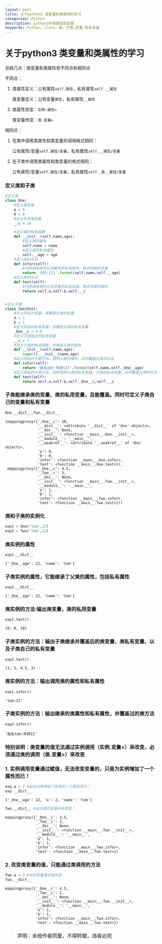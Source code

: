 ```yaml
---
layout: post
title: 关于python3 类变量和类属性的学习
categories: Python
description: python3中类属性和变量
keywords: Python, class，类，子类,变量,私有变量
---
```


# 关于python3 类变量和类属性的学习 #

总结几点：类变量和类属性有不同点和相同点

不同点：
1. 类属性定义：公有属性`self.属性`，私有属性`self.__属性`

   类变量定义：公有变量`属性`，私有属性`__属性`

2. 类属性改变：`实例.属性=`

   类变量改变：`类.变量=`

相同点：
1. 在类中调用类属性和类变量的调用格式相同：

   公有属性/变量`self.属性/变量`，私有属性`self.__属性/变量`

2. 在子类中调用类属性和类变量的格式相同：

   公有属性/变量`self.属性/变量`，私有属性`self._类__属性/变量`

### 定义类和子类


```python
#定义类
class One:
    #定义类变量
    a = 0
    b = 0
    #定义私有类变量
    __c = 10

    #定义类的构造函数
    def __init__(self,name,age):
        #定义类的属性
        self.name = name
        #定义类的私有属性
        self.__age = age
    #定义类的方法
    def infor(self):
        #内部调用类的公共属性和私有属性，格式同类的变量
        return '{0}:{1}'.format(self.name,self.__age)
    #定义类的方法
    def text(self):
        #内部调用类的公共变量和私有变量，格式同类的属性
        return self.a,self.b,self.__c


#定义子类    
class Two(One):
    #定义同名的变量，来覆盖父类的变量
    a = 1
    b = 1
    #定义同名的私有变量，来覆盖父类的私有变量
    _One__c = 4.5
    #定义子类独立的私有变量
    __c = 2
    #定义子类的构造函数，并继承父类的属性
    def __init__(self,name,age):
        super().__init__(name,age)
    #定义同名的子类方法，调用父类的属性。此时覆盖父类的方法
    def infor(self):
        return '姓名{0}:年龄{1}'.format(self.name,self._One__age)
    #定义同名的子类方法，同时调用父类的私有变量、子类的私有变量。此时覆盖父类的方法
    def text(self):
        return self.a,self.b,self._One__c,self.__c
```

### 子类能继承类的变量、类的私用变量，且能覆盖。同时可定义子类自己的变量和私有变量


```python
One.__dict__,Two.__dict__
```




    (mappingproxy({'_One__c': 10,
                   '__dict__': <attribute '__dict__' of 'One' objects>,
                   '__doc__': None,
                   '__init__': <function __main__.One.__init__>,
                   '__module__': '__main__',
                   '__weakref__': <attribute '__weakref__' of 'One' objects>,
                   'a': 0,
                   'b': 0,
                   'infor': <function __main__.One.infor>,
                   'text': <function __main__.One.text>}),
     mappingproxy({'_One__c': 4.5,
                   '_Two__c': 2,
                   '__doc__': None,
                   '__init__': <function __main__.Two.__init__>,
                   '__module__': '__main__',
                   'a': 1,
                   'b': 1,
                   'infor': <function __main__.Two.infor>,
                   'text': <function __main__.Two.text>}))



### 类和子类的实例化


```python
exp1 = One('tom',22)
exp2 = Two('tom',22)
```

### 类实例的属性


```python
exp1.__dict__
```




    {'_One__age': 22, 'name': 'tom'}



### 子类实例的属性，它能继承了父类的属性，包括私有属性


```python
exp2.__dict__
```




    {'_One__age': 22, 'name': 'tom'}



### 类实例的方法:输出类变量，类的私用变量


```python
exp1.text()
```




    (0, 0, 10)



### 子类实例的方法：输出子类继承并覆盖后的类变量、类私有变量、以及子类自己的私有变量


```python
exp2.text()
```




    (1, 1, 4.5, 2)



### 类实例的方法：输出调用类的属性和私有属性


```python
exp1.infor()
```




    'tom:22'



### 子类实例的方法：输出继承的类属性和私有属性，并覆盖过的类方法


```python
exp2.infor()
```




    '姓名tom:年龄22'



### 特别说明：类变量的值无法通过实例调用（实例.变量=）来改变，必须通过类的调用（类.变量=）来改变

### 1. 实例调用变量通过赋值，无法改变变量的，只是为实例增加了一个属性而已！


```python
exp.a = 2 #此时只是增加了实例的一个属性而已！
exp.__dict__
```




    {'_One__age': 22, 'a': 2, 'name': 'tom'}




```python
Two.__dict__ #此时类的变量并未改变！
```




    mappingproxy({'_One__c': 4.5,
                  '_Two__c': 2,
                  '__doc__': None,
                  '__init__': <function __main__.Two.__init__>,
                  '__module__': '__main__',
                  'a': 1,
                  'b': 1,
                  'infor': <function __main__.Two.infor>,
                  'text': <function __main__.Two.text>})



### 2. 改变类变量的值，只能通过类调用的方法


```python
Two.a = 2 #此时变量值才能改变
Two.__dict__
```




    mappingproxy({'_One__c': 4.5,
                  '_Two__c': 2,
                  '__doc__': None,
                  '__init__': <function __main__.Two.__init__>,
                  '__module__': '__main__',
                  'a': 2,
                  'b': 1,
                  'infor': <function __main__.Two.infor>,
                  'text': <function __main__.Two.text>})


>### 声明：未经作者同意，不得转载，违者必究
